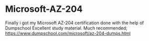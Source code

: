 # Microsoft-AZ-204
Finally i got my Microsoft AZ-204 certification done with the help of Dumpschool Excellent study material. Much recommended; https://www.dumpschool.com/microsoft/az-204-dumps.html
